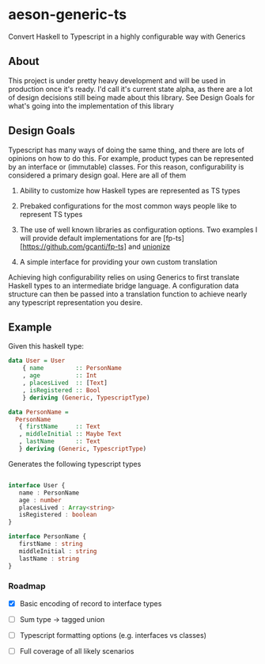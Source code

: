 # aeson-generic-ts

Convert Haskell to Typescript in a highly configurable way with Generics 

## About

This project is under pretty heavy development and will be used in production once it's ready. I'd call it's current state alpha, as there are a lot of design decisions still being made about this library. See Design Goals for what's going into the implementation of this library

## Design Goals 

Typescript has many ways of doing the same thing, and there are lots of opinions on how to do this. For example, product types can be represented by an interface or (immutable) classes. For this reason, configurability is considered a primary design goal. Here are all of them

1. Ability to customize how Haskell types are represented as TS types

2. Prebaked configurations for the most common ways people like to represent TS types

3. The use of well known libraries as configuration options. Two examples I will provide default implementations for are [fp-ts][https://github.com/gcanti/fp-ts] and [unionize](https://github.com/pelotom/unionize)

4. A simple interface for providing your own custom translation

Achieving high configurability relies on using Generics to first translate Haskell types to an intermediate bridge language. A configuration data structure can then be passed into a translation function to achieve nearly any typescript representation you desire.

## Example

Given this haskell type:

```haskell
data User = User
    { name         :: PersonName
    , age          :: Int
    , placesLived  :: [Text]
    , isRegistered :: Bool
    } deriving (Generic, TypescriptType)

data PersonName =
  PersonName
   { firstName     :: Text
   , middleInitial :: Maybe Text
   , lastName      :: Text
   } deriving (Generic, TypescriptType)

```

Generates the following typescript types

```typescript

interface User {
   name : PersonName
   age : number
   placesLived : Array<string>
   isRegistered : boolean
}

interface PersonName {
   firstName : string
   middleInitial : string
   lastName : string
}
```

### Roadmap

- [x] Basic encoding of record to interface types
- [ ] Sum type -> tagged union
- [ ] Typescript formatting options (e.g. interfaces vs classes)
- [ ] Full coverage of all likely scenarios

